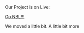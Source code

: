 Our Project is on Live:

[Go NBL!!!](https://trello.com/b/2o8AzJJK/%E6%AC%A2%E8%BF%8E%E4%BD%BF%E7%94%A8trello%EF%BC%81)

We moved a little bit. A little bit more